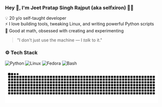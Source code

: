 ### Hey 👋, I'm Jeet Pratap Singh Rajput (aka selfxiron) 👨‍💻

💡 20 y/o self-taught developer  
⚡ I love building tools, tweaking Linux, and writing powerful Python scripts  
🧠 Good at math, obsessed with creating and experimenting

> "I don't just use the machine — I *talk* to it."

### ⚙️ Tech Stack
![Python](https://img.shields.io/badge/-Python-05122A?style=flat&logo=python) 
![Linux](https://img.shields.io/badge/-Linux-05122A?style=flat&logo=linux)
![Fedora](https://img.shields.io/badge/-Fedora-05122A?style=flat&logo=fedora)
![Bash](https://img.shields.io/badge/-Bash-05122A?style=flat&logo=gnu-bash)

![GitHub Snake](https://github.com/selfxiron/selfxiron/blob/output/github-contribution-grid-snake.svg)
